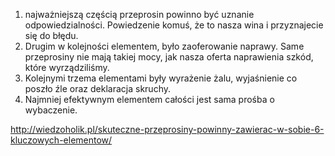 1. najważniejszą częścią przeprosin powinno być uznanie odpowiedzialności. Powiedzenie komuś, że to nasza wina i przyznajecie się do błędu.
2. Drugim w kolejności elementem, było zaoferowanie naprawy. Same przeprosiny nie mają takiej mocy, jak nasza oferta naprawienia szkód, które wyrządziliśmy.
3. Kolejnymi trzema elementami były wyrażenie żalu, wyjaśnienie co poszło źle oraz deklaracja skruchy.
4. Najmniej efektywnym elementem całości jest sama prośba o wybaczenie.

http://wiedzoholik.pl/skuteczne-przeprosiny-powinny-zawierac-w-sobie-6-kluczowych-elementow/

